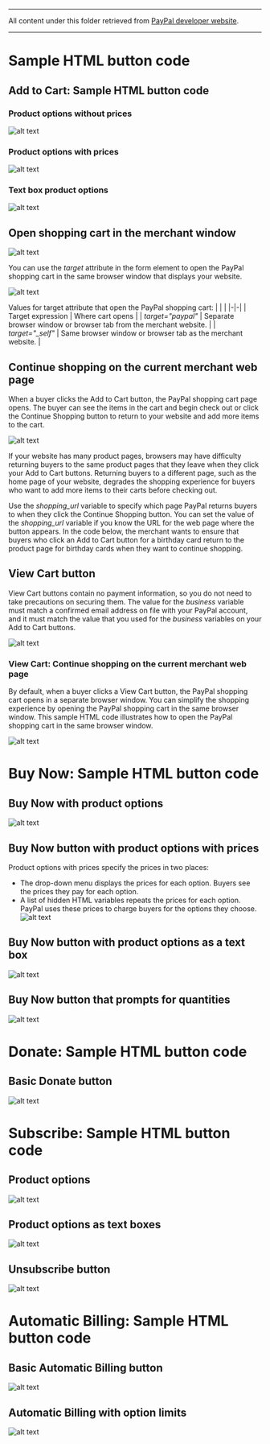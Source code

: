 ***********

All content under this folder retrieved from [PayPal developer website](https://developer.paypal.com/). 

***********

Sample HTML button code 
=======================

Add to Cart: Sample HTML button code
-------------------------------------------

### Product options without prices
![alt text](https://www.paypalobjects.com/ppdevdocs/v2noapi/img/docs/buttons/cart_options_without_prices.png "The Add to Cart button with drop-down options menu:")

### Product options with prices
![alt text](https://www.paypalobjects.com/ppdevdocs/v2noapi/img/docs/buttons/cart_options_with_prices.png "The Add to Cart button with drop-down options menu:")

### Text box product options
![alt text](https://www.paypalobjects.com/ppdevdocs/v2noapi/img/docs/buttons/cart_options_with_prices.png "The Add to Cart button with options text box:")


Open shopping cart in the merchant window
------------------------------------------
![alt text](https://www.paypalobjects.com/webstatic/en_US/developer/docs/pps/demo_add-to-cart-cart-in-pop-up.gif "When a buyer clicks the Add to Cart button, the PayPal shopping cart opens in a separate browser window.")

You can use the *target* attribute in the form element to open the PayPal shopping cart in the same browser window that displays your website.

![alt text](https://www.paypalobjects.com/webstatic/en_US/developer/docs/pps/demo_add-to-cart-cart-in-same-window.gif "You can use the target attribute in the form element to open the PayPal shopping cart in the same browser window that displays your website.")

Values for target attribute that open the PayPal shopping cart: | | | |-|-| | Target expression | Where cart opens | | *target="paypal"* | Separate browser window or browser tab from the merchant website. | | *target="_self"* | Same browser window or browser tab as the merchant website. |

Continue shopping on the current merchant web page
--------------------------------------------------
When a buyer clicks the Add to Cart button, the PayPal shopping cart page opens. The buyer can see the items in the cart and begin check out or click the Continue Shopping button to return to your website and add more items to the cart.

![alt text](https://www.paypalobjects.com/webstatic/en_US/developer/docs/pps/demo_add-to-cart-continue-shopping-button.gif "When a buyer clicks the Add to Cart button, the PayPal shopping cart page opens. The buyer can see the items in the cart and begin check out or click the Continue Shopping button to return to your website and add more items to the cart.")

If your website has many product pages, browsers may have difficulty returning buyers to the same product pages that they leave when they click your Add to Cart buttons. Returning buyers to a different page, such as the home page of your website, degrades the shopping experience for buyers who want to add more items to their carts before checking out.

Use the *shopping_url* variable to specify which page PayPal returns buyers to when they click the Continue Shopping button. You can set the value of the *shopping_url* variable if you know the URL for the web page where the button appears. In the code below, the merchant wants to ensure that buyers who click an Add to Cart button for a birthday card return to the product page for birthday cards when they want to continue shopping.

View Cart button
----------------
View Cart buttons contain no payment information, so you do not need to take precautions on securing them.
The value for the *business* variable must match a confirmed email address on file with your PayPal account, and it must match the value that you used for the *business* variables on your Add to Cart buttons.

![alt text](https://www.paypalobjects.com/en_US/i/btn/btn_viewcart_LG.gif "The View cart button:")

### View Cart: Continue shopping on the current merchant web page
By default, when a buyer clicks a View Cart button, the PayPal shopping cart opens in a separate browser window. You can simplify the shopping experience by opening the PayPal shopping cart in the same browser window.
This sample HTML code illustrates how to open the PayPal shopping cart in the same browser window.

![alt text](https://www.paypalobjects.com/webstatic/en_US/developer/docs/pps/demo_add-to-cart-continue-shopping-button.gif "When buyers click View Cart buttons, the PayPal shopping cart page opens. Buyers can see the items in their carts, and they can begin checking out. In addition, buyers can click the Continue Shopping button to return to your website and add more items to their carts.")


Buy Now: Sample HTML button code
================================

Buy Now with product options
----------------------------
![alt text](https://www.paypalobjects.com/ppdevdocs/v2noapi/img/docs/buttons/img-docs-product-dropdown.svg "This code sample configures a basic Buy Now button with an option menu.")

Buy Now button with product options with prices
-----------------------------------------------
Product options with prices specify the prices in two places:
- The drop-down menu displays the prices for each option. Buyers see the prices they pay for each option.
- A list of hidden HTML variables repeats the prices for each option. PayPal uses these prices to charge buyers for the options they choose.
![alt text](https://www.paypalobjects.com/ppdevdocs/v2noapi/img/docs/buttons/img-docs-product-options-prices.svg "This code sample configures a basic Buy Now button with a drop-down menu of product options. Each option has its own price.")

Buy Now button with product options as a text box
-------------------------------------------------
![alt text](https://www.paypalobjects.com/ppdevdocs/v2noapi/img/docs/buttons/img-docs-product-options.svg "This code sample configures a basic Buy Now button with a text box for entering product options.")

Buy Now button that prompts for quantities
------------------------------------------
![alt text](https://www.paypalobjects.com/ppdevdocs/v2noapi/img/docs/buttons/img-docs-item-quantities.svg "This sample code configures a basic Buy Now button that prompts buyers to specify item quantities. Use this option carefully because buyers might request more items than you have in your inventory.")


Donate: Sample HTML button code
=============================

Basic Donate button
----------------------
![alt text](https://www.paypalobjects.com/en_US/i/btn/btn_donate_LG.gif "The sample code above produces the following result:")


Subscribe: Sample HTML button code
==================================

Product options
---------------
![alt text](https://www.paypalobjects.com/ppdevdocs/v2noapi/img/docs/buttons/subscribe_options_without_prices.png "This sample HTML code illustrates a basic Subscribe button with a drop-down menu of product options.")

Product options as text boxes
-----------------------------
![alt text](https://www.paypalobjects.com/ppdevdocs/v2noapi/img/docs/buttons/subscribe_options_text_box.png "This sample code illustrates a basic Subscribe button with a text box for entering product options.")

Unsubscribe button
------------------
![alt text](https://www.paypalobjects.com/ppdevdocs/v2noapi/img/docs/buttons/subscribe_options_without_prices.png "This code implements an Unsubscribe button that lets subscribers cancel their current, active subscriptions.")


Automatic Billing: Sample HTML button code
==========================================

Basic Automatic Billing button
------------------------------
![alt text](https://www.paypalobjects.com/ppdevdocs/v2noapi/img/docs/buttons/auto-bill-field-prices.png "The sample HTML code displays this basic Automatic Billing button")

Automatic Billing with option limits
------------------------------------
![alt text](https://www.paypalobjects.com/ppdevdocs/v2noapi/img/docs/buttons/auto-bill-field-prices.png "The sample HTML code displays this basic Automatic Billing button with option limits")
